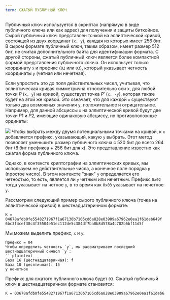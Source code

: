 ```yaml
---
term: СЖАТЫЙ ПУБЛИЧНЫЙ КЛЮЧ
---
```


Публичный ключ используется в скриптах (напрямую в виде публичного ключа или как адрес) для получения и защиты биткойнов. Сырой публичный ключ представлен точкой на эллиптической кривой, состоящей из двух координат (`x, y`), каждая из которых имеет 256 бит. В сыром формате публичный ключ, таким образом, имеет размер 512 бит, не считая дополнительного байта для идентификации формата. С другой стороны, сжатый публичный ключ является более компактной формой представления публичного ключа. Он использует только координату `x` и префикс (`02` или `03`), который указывает четность координаты `y` (четная или нечетная).

Если упростить это до поля действительных чисел, учитывая, что эллиптическая кривая симметрична относительно оси x, для любой точки $P$ (`x, y`) на кривой, существует точка $P'$ (`x, -y`), которая также будет на этой же кривой. Это означает, что для каждой `x` существуют только два возможных значения `y`, положительное и отрицательное. Например, для данной абсциссы `x` на эллиптической кривой будут две точки $P1$ и $P2$, имеющие одинаковую абсциссу, но противоположные ординаты:

![](../../dictionnaire/assets/29.png)
Чтобы выбрать между двумя потенциальными точками на кривой, к `x` добавляется префикс, указывающий, какую `y` выбрать. Этот метод позволяет уменьшить размер публичного ключа с 520 бит до всего 264 бит (8 бит префикса + 256 бит для `x`). Это представление известно как сжатая форма публичного ключа.

Однако, в контексте криптографии на эллиптических кривых, мы используем не действительные числа, а конечное поле порядка `p` (простое число). В этом контексте "знак" `y` определяется его четностью, то есть, является ли `y` четным или нечетным. Префикс `0x02` тогда указывает на четное `y`, в то время как `0x03` указывает на нечетное `y`.

Рассмотрим следующий пример сырого публичного ключа (точка на эллиптической кривой) в шестнадцатеричном формате:
```plaintext
K = 04678afdb0fe5548271967f1a67130b7105cd6a828e03909a67962e0ea1f61deb649f
6bc3f4cef38c4f35504e51ec112de5c384df7ba0b8d578a4c702b6bf11d5f
```

Мы можем выделить префикс, `x` и `y`:
```plaintext
Префикс = 04
Чтобы определить четность `y`, мы рассматриваем последний шестнадцатеричный символ `y`:
```plaintext
База 16 (шестнадцатеричная): f
База 10 (десятичная): 15
y нечетное
```

Префикс для сжатого публичного ключа будет `03`. Сжатый публичный ключ в шестнадцатеричном формате становится:
```plaintext
K = 03678afdb0fe5548271967f1a67130b7105cd6a828e03909a67962e0ea1f61deb6
```